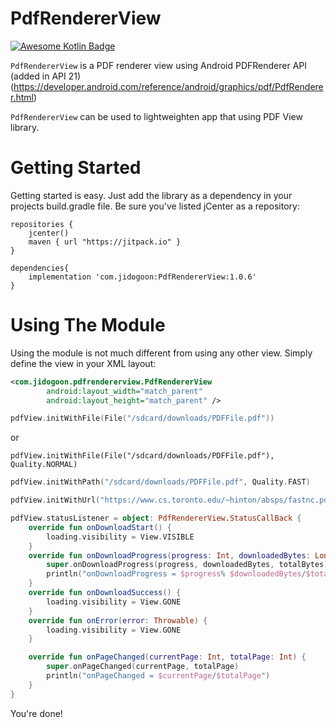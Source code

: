 # PdfRendererView
[![Awesome Kotlin Badge](https://kotlin.link/awesome-kotlin.svg)](https://github.com/KotlinBy/awesome-kotlin)

`PdfRendererView` is a PDF renderer view using Android PDFRenderer API (added in API 21)
(https://developer.android.com/reference/android/graphics/pdf/PdfRenderer.html)

`PdfRendererView` can be used to lightweighten app that using PDF View library.

Getting Started
================

Getting started is easy. Just add the library as a dependency in your projects build.gradle file. Be sure you've listed jCenter as a repository:

```Gradle
repositories {
    jcenter()
    maven { url "https://jitpack.io" }
}
        
dependencies{
    implementation 'com.jidogoon:PdfRendererView:1.0.6'
}
```

Using The Module
================

Using the module is not much different from using any other view. Simply define the view in your XML layout:

```xml
<com.jidogoon.pdfrendererview.PdfRendererView
        android:layout_width="match_parent"
        android:layout_height="match_parent" />
```

```kotlin
pdfView.initWithFile(File("/sdcard/downloads/PDFFile.pdf"))
```
or
```
pdfView.initWithFile(File("/sdcard/downloads/PDFFile.pdf"), Quality.NORMAL)
```

```kotlin
pdfView.initWithPath("/sdcard/downloads/PDFFile.pdf", Quality.FAST)
```

```kotlin
pdfView.initWithUrl("https://www.cs.toronto.edu/~hinton/absps/fastnc.pdf", Quality.ENHANCED)
```

```kotlin
pdfView.statusListener = object: PdfRendererView.StatusCallBack {
    override fun onDownloadStart() {
        loading.visibility = View.VISIBLE
    }
    override fun onDownloadProgress(progress: Int, downloadedBytes: Long, totalBytes: Long?) {
        super.onDownloadProgress(progress, downloadedBytes, totalBytes)
        println("onDownloadProgress = $progress% $downloadedBytes/$totalBytes")
    }
    override fun onDownloadSuccess() {
        loading.visibility = View.GONE
    }
    override fun onError(error: Throwable) {
        loading.visibility = View.GONE
    }

    override fun onPageChanged(currentPage: Int, totalPage: Int) {
        super.onPageChanged(currentPage, totalPage)
        println("onPageChanged = $currentPage/$totalPage")
    }
}

```
You're done!
